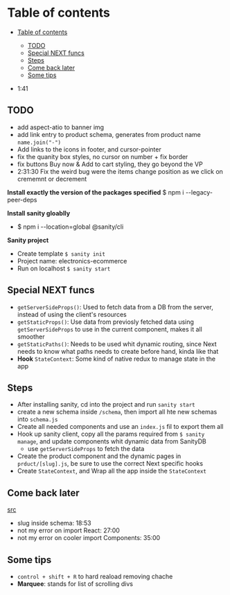 # Table of contents
- [Table of contents](#table-of-contents)
  - [TODO](#todo)
  - [Special NEXT funcs](#special-next-funcs)
  - [Steps](#steps)
  - [Come back later](#come-back-later)
  - [Some tips](#some-tips)

- 1:41

## TODO
- add aspect-atio to banner img
- add link entry to product schema, generates from product name `name.join("-")`
- Add links to the icons in footer, and cursor-pointer
- fix the quanity box styles, no cursor on number + fix border
- fix buttons Buy now & Add to cart styling, they go beyond the VP
- 2:31:30 Fix the weird bug were the items change position as we click on crememnt or decrement


**Install exactly the version of the packages specified**
$ npm i --legacy-peer-deps

**Install sanity gloablly**
- $ npm i --location=global @sanity/cli

**Sanity project**
- Create template `$ sanity init`
- Project name: electronics-ecommerce
- Run on localhost `$ sanity start` 


## Special NEXT funcs
- `getServerSideProps()`: Used to fetch data from a DB from the server, instead of using the client's resources
- `getStaticProps()`: Use data from previosly fetched data using `getServerSideProps` to use in the current component, makes it all smoother
- `getStaticPaths()`: Needs to be used whit dynamic routing, since Next needs to know what paths needs to create before hand, kinda like that
- **Hook** `StateContext`: Some kind of native redux to manage state in the app


## Steps
- After installing sanity, cd into the project and run `sanity start`
- create a new schema inside `/schema`, then import all hte new schemas into `schema.js`
- Create all needed components and use an `index.js` fil to export them all
- Hook up sanity client, copy all the params required from `$ sanity manage`, and update components whit dynamic data from SanityDB
  - use `getServerSideProps` to fetch the data
- Create the product component and the dynamic pages in `prduct/[slug].js`, be sure to use the correct Next specific hooks
- Create `StateContext`, and Wrap all the app inside the `StateContext`


## Come back later
[src](https://www.youtube.com/watch?v=4mOkFXyxfsU)
- slug inside schema: 18:53
- not my error on import React: 27:00
- not my error on cooler import Components: 35:00

## Some tips
- `control + shift + R` to hard reaload removing chache
- **Marquee**: stands for list of scrolling divs